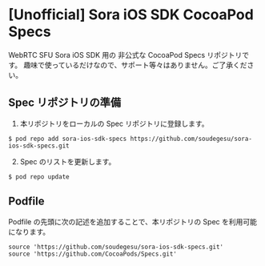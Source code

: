 # [Unofficial] Sora iOS SDK CocoaPod Specs

WebRTC SFU Sora iOS SDK 用の 非公式な CocoaPod Specs リポジトリです。 趣味で使っているだけなので、サポート等々はありません。ご了承ください。

## Spec リポジトリの準備

1. 本リポジトリをローカルの Spec リポジトリに登録します。

```
$ pod repo add sora-ios-sdk-specs https://github.com/soudegesu/sora-ios-sdk-specs.git
```

2. Spec のリストを更新します。

```
$ pod repo update
```

## Podfile

Podfile の先頭に次の記述を追加することで、本リポジトリの Spec を利用可能になります。

```
source 'https://github.com/soudegesu/sora-ios-sdk-specs.git'
source 'https://github.com/CocoaPods/Specs.git'
```

